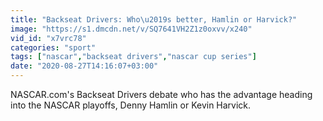 ```yaml
---
title: "Backseat Drivers: Who\u2019s better, Hamlin or Harvick?"
image: "https://s1.dmcdn.net/v/SQ7641VH2Z1z0oxvv/x240"
vid_id: "x7vrc78"
categories: "sport"
tags: ["nascar","backseat drivers","nascar cup series"]
date: "2020-08-27T14:16:07+03:00"
---
```

NASCAR.com's Backseat Drivers debate who has the advantage heading into the NASCAR playoffs, Denny Hamlin or Kevin Harvick.
